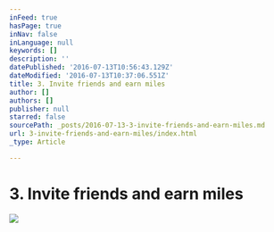 ```yaml
---
inFeed: true
hasPage: true
inNav: false
inLanguage: null
keywords: []
description: ''
datePublished: '2016-07-13T10:56:43.129Z'
dateModified: '2016-07-13T10:37:06.551Z'
title: 3. Invite friends and earn miles
author: []
authors: []
publisher: null
starred: false
sourcePath: _posts/2016-07-13-3-invite-friends-and-earn-miles.md
url: 3-invite-friends-and-earn-miles/index.html
_type: Article

---
```

# 3\. Invite friends and earn miles
![](https://the-grid-user-content.s3-us-west-2.amazonaws.com/7a4ff5f3-83b0-4b67-8ab6-7872108f7f77.jpg)